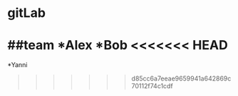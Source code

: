 # gitLab
##team
*Alex
*Bob
<<<<<<< HEAD
=======
*Yanni
>>>>>>> d85cc6a7eeae9659941a642869c70112f74c1cdf
